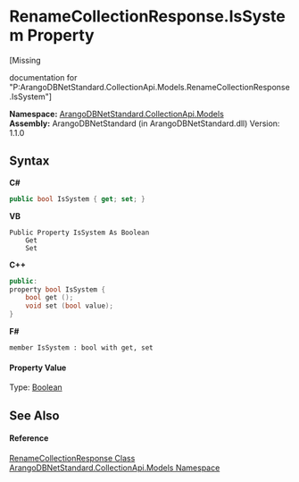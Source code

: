 # RenameCollectionResponse.IsSystem Property 
 

\[Missing <summary> documentation for "P:ArangoDBNetStandard.CollectionApi.Models.RenameCollectionResponse.IsSystem"\]

**Namespace:**&nbsp;<a href="eddef630-2e74-9b99-ee5b-91305adea48b">ArangoDBNetStandard.CollectionApi.Models</a><br />**Assembly:**&nbsp;ArangoDBNetStandard (in ArangoDBNetStandard.dll) Version: 1.1.0

## Syntax

**C#**<br />
``` C#
public bool IsSystem { get; set; }
```

**VB**<br />
``` VB
Public Property IsSystem As Boolean
	Get
	Set
```

**C++**<br />
``` C++
public:
property bool IsSystem {
	bool get ();
	void set (bool value);
}
```

**F#**<br />
``` F#
member IsSystem : bool with get, set

```


#### Property Value
Type: <a href="https://docs.microsoft.com/dotnet/api/system.boolean" target="_blank" rel="noopener noreferrer">Boolean</a>

## See Also


#### Reference
<a href="925e77b0-efc9-7d96-97c6-6060528f5cb8">RenameCollectionResponse Class</a><br /><a href="eddef630-2e74-9b99-ee5b-91305adea48b">ArangoDBNetStandard.CollectionApi.Models Namespace</a><br />